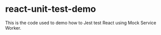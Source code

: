# react-unit-test-demo
This is the code used to demo how to Jest test React using Mock Service Worker.
